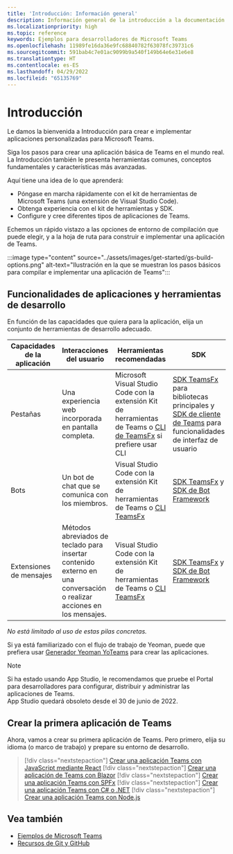 ```yaml
---
title: 'Introducción: Información general'
description: Información general de la introducción a la documentación para desarrolladores de Microsoft Teams
ms.localizationpriority: high
ms.topic: reference
keywords: Ejemplos para desarrolladores de Microsoft Teams
ms.openlocfilehash: 11989fe16da36e9fc68840782f63078fc39731c6
ms.sourcegitcommit: 591bab4c7e01ac9099b9a540f149b64e6e31e6e8
ms.translationtype: HT
ms.contentlocale: es-ES
ms.lasthandoff: 04/29/2022
ms.locfileid: "65135769"
---
```

# <a name="get-started"></a>Introducción

Le damos la bienvenida a Introducción para crear e implementar aplicaciones personalizadas para Microsoft Teams.

Siga los pasos para crear una aplicación básica de Teams en el mundo real. La Introducción también le presenta herramientas comunes, conceptos fundamentales y características más avanzadas.

Aquí tiene una idea de lo que aprenderá:

- Póngase en marcha rápidamente con el kit de herramientas de Microsoft Teams (una extensión de Visual Studio Code).
- Obtenga experiencia con el kit de herramientas y SDK.
- Configure y cree diferentes tipos de aplicaciones de Teams.

Echemos un rápido vistazo a las opciones de entorno de compilación que puede elegir, y a la hoja de ruta para construir e implementar una aplicación de Teams.

:::image type="content" source="../assets/images/get-started/gs-build-options.png" alt-text="Ilustración en la que se muestran los pasos básicos para compilar e implementar una aplicación de Teams":::

## <a name="app-capabilities-and-development-tools"></a>Funcionalidades de aplicaciones y herramientas de desarrollo

En función de las capacidades que quiera para la aplicación, elija un conjunto de herramientas de desarrollo adecuado.

| Capacidades de la aplicación | Interacciones del usuario | Herramientas recomendadas | SDK | Pilas de tecnología / idiomas |
|--------|-------------|--------|--------|--------|
| Pestañas | Una experiencia web incorporada en pantalla completa. | Microsoft Visual Studio Code con la extensión Kit de herramientas de Teams o [CLI de TeamsFx](https://github.com/OfficeDev/TeamsFx/blob/dev/docs/cli/user-manual.md) si prefiere usar CLI | [SDK TeamsFx](/javascript/api/@microsoft/teamsfx/?view=msteams-client-js-latest&preserve-view=true) para bibliotecas principales y [SDK de cliente de Teams](/javascript/api/overview/msteams-client?view=msteams-client-js-latest&preserve-view=true) para funcionalidades de interfaz de usuario | Tecnología web en general, HTML, CSS y JavaScript (incl. React). |
| Bots | Un bot de chat que se comunica con los miembros. | Visual Studio Code con la extensión Kit de herramientas de Teams o [CLI TeamsFx](https://github.com/OfficeDev/TeamsFx/blob/dev/docs/cli/user-manual.md) | [SDK TeamsFx](/javascript/api/@microsoft/teamsfx/?view=msteams-client-js-latest&preserve-view=true) y [SDK de Bot Framework](https://dev.botframework.com/) | Node.js, C#, Java y Python. |
| Extensiones de mensajes | Métodos abreviados de teclado para insertar contenido externo en una conversación o realizar acciones en los mensajes. | Visual Studio Code con la extensión Kit de herramientas de Teams o [CLI TeamsFx](https://github.com/OfficeDev/TeamsFx/blob/dev/docs/cli/user-manual.md) | [SDK TeamsFx](/javascript/api/@microsoft/teamsfx/?view=msteams-client-js-latest&preserve-view=true) y [SDK de Bot Framework](https://dev.botframework.com/) | Node.js, C#, Java y Python. |

*No está limitado al uso de estas pilas concretas.*

Si ya está familiarizado con el flujo de trabajo de Yeoman, puede que prefiera usar [Generador Yeoman YoTeams](https://github.com/pnp/generator-teams/blob/master/docs/docs/tutorials/build-your-first-microsoft-teams-app.md) para crear las aplicaciones.

> [!NOTE]
> Si ha estado usando App Studio, le recomendamos que pruebe el Portal para desarrolladores para configurar, distribuir y administrar las aplicaciones de Teams.<br> App Studio quedará obsoleto desde el 30 de junio de 2022.

## <a name="build-your-first-teams-app"></a>Crear la primera aplicación de Teams

Ahora, vamos a crear su primera aplicación de Teams. Pero primero, elija su idioma (o marco de trabajo) y prepare su entorno de desarrollo.

> [!div class="nextstepaction"]
> [Crear una aplicación Teams con JavaScript mediante React](../sbs-gs-javascript.yml)
> [!div class="nextstepaction"]
> [Crear una aplicación de Teams con Blazor](../sbs-gs-blazorupdate.yml)
> [!div class="nextstepaction"]
> [Crear una aplicación Teams con SPFx](../sbs-gs-spfx.yml)
> [!div class="nextstepaction"]
> [Crear una aplicación Teams con C# o .NET](../sbs-gs-csharp.yml)
> [!div class="nextstepaction"]
> [Crear una aplicación Teams con Node.js](../sbs-gs-nodejs.yml)

## <a name="see-also"></a>Vea también

* [Ejemplos de Microsoft Teams](https://github.com/OfficeDev/Microsoft-Teams-Samples#microsoft-teams-samples)
* [Recursos de Git y GitHub](/contribute/additional-resources)
